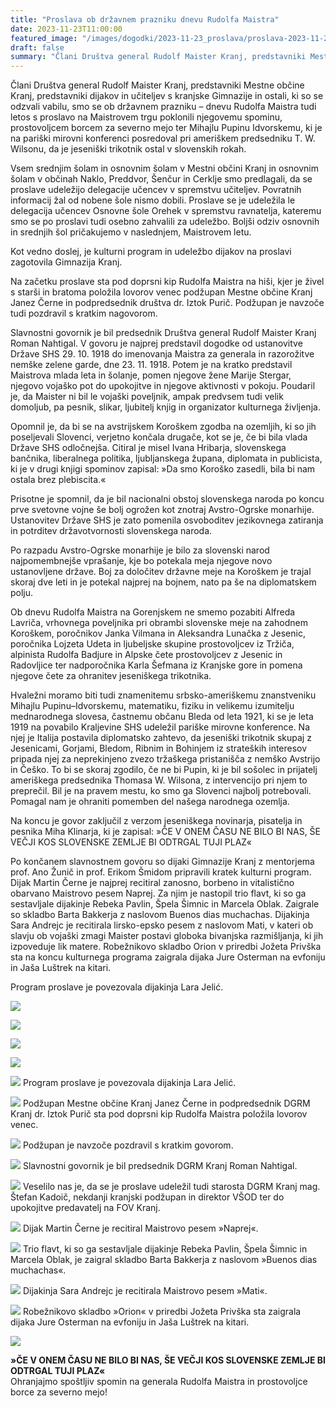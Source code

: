 ```yaml
---
title: "Proslava ob državnem prazniku dnevu Rudolfa Maistra" 
date: 2023-11-23T11:00:00
featured_image: "/images/dogodki/2023-11-23_proslava/proslava-2023-11-23-14.png"
draft: false
summary: "Člani Društva general Rudolf Maister Kranj, predstavniki Mestne občine Kranj, predstavniki dijakov in učiteljev s kranjske Gimnazije in ostali, ki so se odzvali vabilu, smo se ob državnem prazniku – dnevu Rudolfa Maistra tudi letos s proslavo na Maistrovem trgu poklonili njegovemu spominu ..."
---
```


Člani Društva general Rudolf Maister Kranj, predstavniki Mestne občine Kranj, predstavniki dijakov in učiteljev s kranjske Gimnazije in ostali, ki so se odzvali vabilu, smo se ob državnem prazniku – dnevu Rudolfa Maistra tudi letos s proslavo na Maistrovem trgu poklonili njegovemu spominu, prostovoljcem borcem za severno mejo ter Mihajlu Pupinu Idvorskemu, ki je na pariški mirovni konferenci posredoval pri ameriškem predsedniku T. W. Wilsonu, da je jeseniški trikotnik ostal v slovenskih rokah.

Vsem srednjim šolam in osnovnim šolam v Mestni občini Kranj in osnovnim šolam v občinah Naklo, Preddvor, Šenčur in Cerklje smo predlagali, da se proslave udeležijo delegacije učencev v spremstvu učiteljev. Povratnih informacij žal od nobene šole nismo dobili. Proslave se je udeležila le delegacija učencev Osnovne šole Orehek v spremstvu ravnatelja, kateremu smo se po proslavi tudi osebno zahvalili za udeležbo. Boljši odziv osnovnih in srednjih šol pričakujemo v naslednjem, Maistrovem letu.

Kot vedno doslej, je kulturni program in udeležbo dijakov na proslavi zagotovila Gimnazija Kranj.

Na začetku proslave sta pod doprsni kip Rudolfa Maistra na hiši, kjer  je živel s starši in bratoma položila lovorov venec podžupan Mestne občine Kranj Janez Černe in podpredsednik društva dr. Iztok Purič. Podžupan je navzoče tudi pozdravil s kratkim nagovorom.

Slavnostni govornik je bil predsednik Društva general Rudolf Maister Kranj Roman Nahtigal. V govoru je najprej predstavil dogodke od ustanovitve Države SHS 29. 10. 1918 do imenovanja Maistra za generala in razorožitve nemške zelene garde, dne 23. 11. 1918.  Potem je na kratko predstavil Maistrova mlada leta in šolanje, pomen njegove žene Marije Stergar, njegovo vojaško pot do upokojitve in njegove aktivnosti v pokoju. Poudaril je, da Maister ni bil le vojaški poveljnik, ampak predvsem tudi velik domoljub, pa pesnik, slikar, ljubitelj knjig in organizator kulturnega življenja.

Opomnil je, da bi se na avstrijskem Koroškem zgodba na ozemljih, ki so jih poseljevali Slovenci, verjetno končala drugače, kot se je, če bi bila vlada Države SHS odločnejša. Citiral je misel Ivana Hribarja, slovenskega bančnika, liberalnega politika, ljubljanskega župana, diplomata in publicista, ki je v drugi knjigi spominov zapisal: »Da smo Koroško zasedli, bila bi nam ostala brez plebiscita.«

Prisotne je spomnil, da je bil nacionalni obstoj slovenskega naroda po koncu prve svetovne vojne še bolj ogrožen kot znotraj Avstro-Ogrske monarhije. Ustanovitev Države SHS je zato pomenila osvoboditev jezikovnega zatiranja in potrditev državotvornosti slovenskega naroda.

Po razpadu Avstro-Ogrske monarhije je bilo za slovenski narod najpomembnejše vprašanje, kje bo potekala meja njegove novo ustanovljene države. Boj za določitev državne meje na Koroškem je trajal skoraj dve leti in je potekal najprej na bojnem, nato pa še na diplomatskem polju.

Ob dnevu Rudolfa Maistra na Gorenjskem ne smemo pozabiti Alfreda Lavriča, vrhovnega poveljnika pri obrambi slovenske meje na zahodnem Koroškem, poročnikov Janka Vilmana in Aleksandra Lunačka z Jesenic, poročnika Lojzeta Udeta in ljubeljske skupine prostovoljcev iz Tržiča, alpinista Rudolfa Badjure in Alpske čete prostovoljcev z Jesenic in Radovljice ter nadporočnika Karla Šefmana iz Kranjske gore in pomena njegove čete za ohranitev jeseniškega trikotnika.

Hvaležni moramo biti tudi znamenitemu srbsko-ameriškemu znanstveniku  Mihajlu Pupinu–Idvorskemu, matematiku, fiziku in velikemu izumitelju mednarodnega slovesa, častnemu občanu Bleda od leta 1921, ki se je leta 1919 na povabilo Kraljevine SHS udeležil pariške mirovne konference. Na njej je Italija postavila diplomatsko zahtevo, da  jeseniški trikotnik skupaj z Jesenicami, Gorjami, Bledom, Ribnim in Bohinjem iz strateških interesov pripada njej za neprekinjeno zvezo tržaškega pristanišča z nemško Avstrijo in Češko. To bi se skoraj zgodilo, če ne bi Pupin, ki je bil sošolec in prijatelj ameriškega predsednika Thomasa W. Wilsona, z intervencijo pri njem to preprečil. Bil je na pravem mestu, ko smo ga Slovenci najbolj potrebovali. Pomagal nam je ohraniti pomemben del našega narodnega ozemlja. 

Na koncu je govor zaključil z verzom jeseniškega novinarja, pisatelja in pesnika Miha Klinarja, ki je zapisal: 
 »ČE V ONEM ČASU NE BILO BI NAS, ŠE VEČJI KOS SLOVENSKE ZEMLJE BI ODTRGAL TUJI PLAZ«

Po končanem slavnostnem govoru so dijaki Gimnazije Kranj z mentorjema prof. Ano Žunič in prof. Erikom Šmidom pripravili kratek kulturni program. Dijak Martin Černe je najprej recitiral zanosno, borbeno in vitalistično obarvano Maistrovo pesem Naprej. Za njim je nastopil trio flavt, ki so ga sestavljale dijakinje Rebeka Pavlin, Špela Šimnic in Marcela Oblak. Zaigrale so skladbo Barta Bakkerja z naslovom Buenos dias muchachas. Dijakinja Sara Andrejc je recitirala lirsko-epsko pesem z naslovom Mati, v kateri ob slavju ob vojaški zmagi Maister postavi globoka bivanjska razmišljanja, ki jih izpoveduje lik matere. Robežnikovo skladbo Orion v priredbi Jožeta Privška sta na koncu kulturnega programa zaigrala dijaka Jure Osterman na evfoniju in Jaša Luštrek na kitari.

Program proslave je povezovala dijakinja Lara Jelić. 

![](/images/dogodki/2023-11-23_proslava/proslava-2023-11-23-01.png " ")

![](/images/dogodki/2023-11-23_proslava/proslava-2023-11-23-02.png " ")

![](/images/dogodki/2023-11-23_proslava/proslava-2023-11-23-03.png " ")

![](/images/dogodki/2023-11-23_proslava/proslava-2023-11-23-04.png " ")

![](/images/dogodki/2023-11-23_proslava/proslava-2023-11-23-05.png " ")
Program proslave je povezovala dijakinja  Lara Jelić.

![](/images/dogodki/2023-11-23_proslava/proslava-2023-11-23-06.png " ")
Podžupan Mestne občine Kranj Janez Černe in podpredsednik DGRM Kranj dr. Iztok Purič sta pod doprsni kip Rudolfa Maistra položila lovorov venec.

![](/images/dogodki/2023-11-23_proslava/proslava-2023-11-23-07.png " ")
Podžupan je navzoče pozdravil s kratkim govorom. 

![](/images/dogodki/2023-11-23_proslava/proslava-2023-11-23-08.png " ")
Slavnostni govornik je bil predsednik DGRM Kranj Roman Nahtigal.

![](/images/dogodki/2023-11-23_proslava/proslava-2023-11-23-09.png " ")
Veselilo nas je, da se je proslave udeležil tudi starosta DGRM Kranj mag. Štefan Kadoič, nekdanji kranjski podžupan in direktor VŠOD ter do upokojitve predavatelj na FOV Kranj. 

![](/images/dogodki/2023-11-23_proslava/proslava-2023-11-23-10.png " ")
Dijak Martin Černe je recitiral Maistrovo pesem »Naprej«.

![](/images/dogodki/2023-11-23_proslava/proslava-2023-11-23-11.png " ")
Trio flavt, ki so ga sestavljale dijakinje Rebeka Pavlin, Špela Šimnic in Marcela Oblak, je zaigral skladbo Barta Bakkerja z naslovom »Buenos dias muchachas«.

![](/images/dogodki/2023-11-23_proslava/proslava-2023-11-23-12.png " ")
Dijakinja Sara Andrejc je recitirala Maistrovo pesem »Mati«.

![](/images/dogodki/2023-11-23_proslava/proslava-2023-11-23-13.png " ")
Robežnikovo skladbo »Orion« v priredbi Jožeta Privška  sta zaigrala dijaka Jure Osterman na evfoniju in Jaša Luštrek na kitari.

![](/images/dogodki/2023-11-23_proslava/proslava-2023-11-23-14.png " ")

**»ČE V ONEM ČASU NE BILO BI NAS, ŠE VEČJI KOS SLOVENSKE ZEMLJE BI ODTRGAL TUJI PLAZ«**  
Ohranjajmo spoštljiv spomin na generala Rudolfa Maistra in prostovoljce borce za severno mejo!

